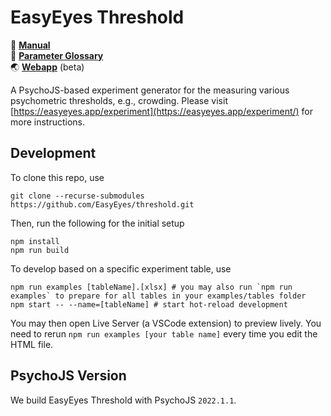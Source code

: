 # EasyEyes Threshold

📖 [**Manual**](https://docs.google.com/document/d/e/2PACX-1vTTrqaSyva2afVupLchBjfTHc_YW5jAbEexGbudXMJ9xMKPBDA3nxQmHXa4wjnAoSVabeEA8T9CGIMa/pub)<br />
📝 [**Parameter Glossary**](https://docs.google.com/spreadsheets/d/e/2PACX-1vQ8QswX_5h_oNS2Ly6VgoONGIxJHqDFjdZqWY_HUxH2Nr_LNkGDBL8FXz74l9BxVNR2AIXGhHir9GAd/pub?gid=1287694458&single=true&output=pdf)<br />
🌏 [**Webapp**](https://easyeyes.app/experiment/) (beta)

A PsychoJS-based experiment generator for the measuring various psychometric thresholds, e.g., crowding. Please visit [https://easyeyes.app/experiment](https://easyeyes.app/experiment/) for more instructions.

## Development

To clone this repo, use

```shell
git clone --recurse-submodules https://github.com/EasyEyes/threshold.git
```

Then, run the following for the initial setup

```shell
npm install
npm run build
```

To develop based on a specific experiment table, use

```shell
npm run examples [tableName].[xlsx] # you may also run `npm run examples` to prepare for all tables in your examples/tables folder
npm start -- --name=[tableName] # start hot-reload development
```

You may then open Live Server (a VSCode extension) to preview lively. You need to rerun `npm run examples [your table name]` every time you edit the HTML file.

## PsychoJS Version

We build EasyEyes Threshold with PsychoJS `2022.1.1`.
